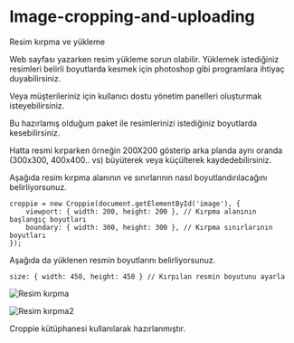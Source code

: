 # Image-cropping-and-uploading
Resim kırpma ve yükleme

Web sayfası yazarken resim yükleme sorun olabilir. Yüklemek istediğiniz resimleri belirli boyutlarda kesmek için photoshop gibi programlara ihtiyaç duyabilirsiniz.

Veya müşterileriniz için kullanıcı dostu yönetim panelleri oluşturmak isteyebilirsiniz.

Bu hazırlamış olduğum paket ile resimlerinizi istediğiniz boyutlarda kesebilirsiniz.

Hatta resmi kırparken örneğin 200X200 gösterip arka planda aynı oranda (300x300, 400x400.. vs) büyüterek veya küçülterek kaydedebilirsiniz.

Aşağıda resim kırpma alanının ve sınırlarının nasıl boyutlandırılacağını belirliyorsunuz.

    croppie = new Croppie(document.getElementById('image'), {
        viewport: { width: 200, height: 200 }, // Kırpma alanının başlangıç boyutları
        boundary: { width: 300, height: 300 }, // Kırpma sınırlarının boyutları
    });


Aşağıda da yüklenen resmin boyutlarını belirliyorsunuz.

    size: { width: 450, height: 450 } // Kırpılan resmin boyutunu ayarla





![Resim kırpma](https://github.com/berkanakman/Image-cropping-and-uploading/assets/36258013/060eea26-7c14-412b-821b-7b7207821dda)

![Resim kırpma2](https://github.com/berkanakman/Image-cropping-and-uploading/assets/36258013/a83be249-0fb4-4c8d-ab5e-1bc03548c477)


Croppie kütüphanesi kullanılarak hazırlanmıştır.
